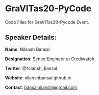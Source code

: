 # GraVITas20-PyCode

Code Files for GraVITas20-Pycode Event. 

## Speaker Details: 
**Name**: Nilansh Bansal

**Designation**: Senior Engineer at Crediwatch 

**Twitter**: @Nilansh_Bansal

**Website**: nilanshbansal.github.io

**Contact**: bansalnilansh@gmail.com
